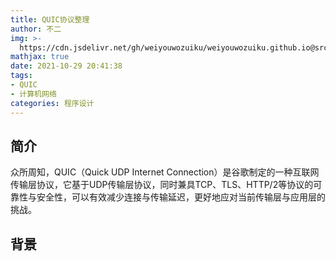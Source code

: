 ```yaml
---
title: QUIC协议整理
author: 不二
img: >-
  https://cdn.jsdelivr.net/gh/weiyouwozuiku/weiyouwozuiku.github.io@src/source/_posts/PageImg/程序设计/QUIC.jpg
mathjax: true
date: 2021-10-29 20:41:38
tags: 
- QUIC
- 计算机网络
categories: 程序设计
---
```


## 简介

众所周知，QUIC（Quick UDP Internet Connection）是谷歌制定的一种互联网传输层协议，它基于UDP传输层协议，同时兼具TCP、TLS、HTTP/2等协议的可靠性与安全性，可以有效减少连接与传输延迟，更好地应对当前传输层与应用层的挑战。

## 背景

